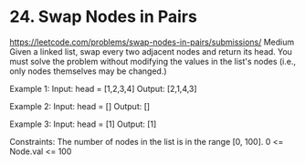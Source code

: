 # 24. Swap Nodes in Pairs 
https://leetcode.com/problems/swap-nodes-in-pairs/submissions/
Medium
Given a linked list, swap every two adjacent nodes and return its head. 
You must solve the problem without modifying the values in the list's nodes 
(i.e., only nodes themselves may be changed.)

Example 1:
Input: head = [1,2,3,4]
Output: [2,1,4,3]
 
Example 2:
Input: head = []
Output: []

Example 3:
Input: head = [1]
Output: [1]
 

Constraints:
The number of nodes in the list is in the range [0, 100]. 
0 <= Node.val <= 100
